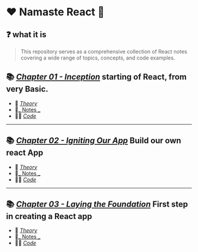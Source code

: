 # ❤️ Namaste React 🙏

## ❓ what it is

> This repository serves as a comprehensive collection of React notes covering a wide range of topics, concepts, and code examples.


## 📚 [_Chapter 01 - Inception_](./Chapter01-Inception/) starting of React, from very Basic.
- 📘 [_Theory_](./Chapter01-Inception/Theory.md)
- 📝[_ Notes _](./Chapter01-Inception/Notes.md) 
- 👨‍💻 [_Code_](./Chapter01-Inception/index.html)

----

## 📚 [_Chapter 02 - Igniting Our App_](./Chapter02-Igniting_our_App/) Build our own react App
- 📘 [_Theory_](./Chapter02-Igniting_our_App/Theory.md)
- 📝[_ Notes _](./Chapter02-Igniting_our_App/Notes.md) 
- 👨‍💻 [_Code_](./Chapter02-Igniting_our_App/Codes)

----
## 📚 [_Chapter 03 - Laying the Foundation_](./Chapter03-Laying_the_foundation/) First step in creating a React app
- 📘 [_Theory_](./Chapter03-Laying_the_foundation/Theory.md)
- 📝[_ Notes _](./Chapter03-Laying_the_foundation/Notes.md) 
- 👨‍💻 [_Code_](./Chapter03-Laying_the_foundation/code)


